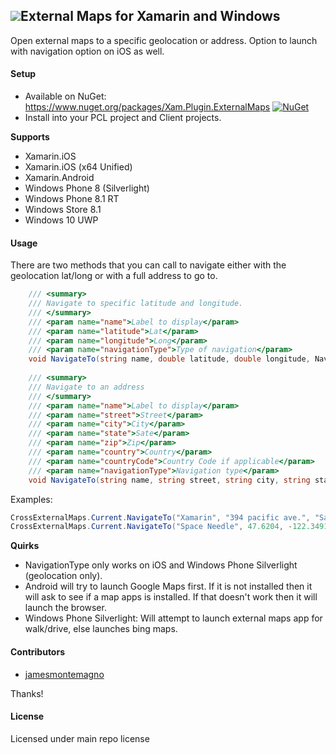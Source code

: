 ## ![](Common/external_map_icon.png)External Maps for Xamarin and Windows

  Open external maps to a specific geolocation or address. Option to launch with navigation option on iOS as well.
       

#### Setup
* Available on NuGet: https://www.nuget.org/packages/Xam.Plugin.ExternalMaps [![NuGet](https://img.shields.io/nuget/v/Xam.Plugin.ExternalMaps.svg?label=NuGet)](https://www.nuget.org/packages/Xam.Plugin.ExternalMaps/)
* Install into your PCL project and Client projects.

**Supports**
* Xamarin.iOS
* Xamarin.iOS (x64 Unified)
* Xamarin.Android
* Windows Phone 8 (Silverlight)
* Windows Phone 8.1 RT
* Windows Store 8.1
* Windows 10 UWP

#### Usage
There are two methods that you can call to navigate either with the geolocation lat/long or with a full address to go to.

```csharp
    /// <summary>
    /// Navigate to specific latitude and longitude.
    /// </summary>
    /// <param name="name">Label to display</param>
    /// <param name="latitude">Lat</param>
    /// <param name="longitude">Long</param>
    /// <param name="navigationType">Type of navigation</param>
    void NavigateTo(string name, double latitude, double longitude, NavigationType navigationType = NavigationType.Default);
    
    /// <summary>
    /// Navigate to an address
    /// </summary>
    /// <param name="name">Label to display</param>
    /// <param name="street">Street</param>
    /// <param name="city">City</param>
    /// <param name="state">Sate</param>
    /// <param name="zip">Zip</param>
    /// <param name="country">Country</param>
    /// <param name="countryCode">Country Code if applicable</param>
    /// <param name="navigationType">Navigation type</param>
    void NavigateTo(string name, string street, string city, string state, string zip, string country, string countryCode, NavigationType navigationType = NavigationType.Default);
```

Examples:

```csharp
CrossExternalMaps.Current.NavigateTo("Xamarin", "394 pacific ave.", "San Francisco", "CA", "94111", "USA", "USA");
CrossExternalMaps.Current.NavigateTo("Space Needle", 47.6204, -122.3491);
```     


**Quirks**
* NavigationType only works on iOS and Windows Phone Silverlight (geolocation only). 
* Android will try to launch Google Maps first. If it is not installed then it will ask to see if a map apps is installed. If that doesn't work then it will launch the browser.
* Windows Phone Silverlight: Will attempt to launch external maps app for walk/drive, else launches bing maps.

#### Contributors
* [jamesmontemagno](https://github.com/jamesmontemagno)

Thanks!

#### License
Licensed under main repo license
